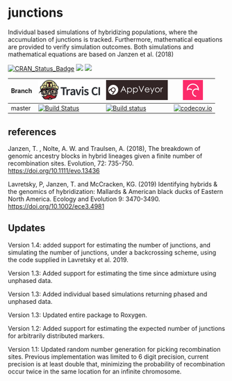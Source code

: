 # junctions
Individual based simulations of hybridizing populations, where the accumulation of junctions is tracked. Furthermore, mathematical equations are provided to verify simulation outcomes. Both simulations and mathematical equations are based on Janzen et al. (2018) 

[![CRAN_Status_Badge](http://www.r-pkg.org/badges/version/junctions)](https://cran.r-project.org/package=junctions)
[![](http://cranlogs.r-pkg.org/badges/grand-total/junctions)](https://cran.r-project.org/package=junctions)
[![](http://cranlogs.r-pkg.org/badges/junctions)](https://cran.r-project.org/package=junctions)

Branch|[![Travis CI logo](pics/TravisCI.png)](https://travis-ci.org)|[![AppVeyor logo](pics/AppVeyor.png)](https://www.appveyor.com)|[![Codecov logo](pics/Codecov.png)](https://www.codecov.io)
---|---|---|---
master|[![Build Status](https://travis-ci.org/thijsjanzen/junctions.svg?branch=master)](https://travis-ci.org/thijsjanzen/junctions)|[![Build status](https://ci.appveyor.com/api/projects/status/rt9856tv3pi87sms?svg=true)](https://ci.appveyor.com/project/thijsjanzen/junctions)|[![codecov.io](https://codecov.io/gh/thijsjanzen/junctions/branch/master/graph/badge.svg)](https://codecov.io/gh/thijsjanzen/junctions)




## references
Janzen, T. , Nolte, A. W. and Traulsen, A. (2018), The breakdown of genomic ancestry blocks in hybrid lineages given a finite number of recombination sites. Evolution, 72: 735-750. https://doi.org/10.1111/evo.13436

Lavretsky, P, Janzen, T. and McCracken, KG.  (2019) Identifying hybrids & the genomics of hybridization: Mallards & American black ducks of Eastern North America. Ecology and Evolution 9: 3470-3490. https://doi.org/10.1002/ece3.4981

## Updates
Version 1.4: added support for estimating the number of junctions, and simulating the number of junctions, under a backcrossing scheme, using the code supplied in Lavretsky et al. 2019.

Version 1.3: Added support for estimating the time since admixture using unphased data. 

Version 1.3: Added individual based simulations returning phased and unphased data. 

Version 1.3: Updated entire package to Roxygen. 

Version 1.2: Added support for estimating the expected number of junctions for arbitrarily distributed markers. 

Version 1.1: Updated random number generation for picking recombination sites. Previous implementation was limited to 6 digit precision, current precision is at least double that, minimizing the probability of recombination occur twice in the same location for an infinite chromosome. 
